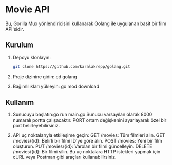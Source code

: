 # Movie API

Bu, Gorilla Mux yönlendiricisini kullanarak Golang ile uygulanan basit bir film API'sidir.

## Kurulum

1. Depoyu klonlayın:

   ```bash
   git clone https://github.com/karalakrepp/golang.git
2. Proje dizinine gidin: cd golang

3. Bağımlılıkları yükleyin: go mod download

## Kullanım

1. Sunucuyu başlatın:go run main.go
   Sunucu varsayılan olarak 8000 numaralı portta çalışacaktır. PORT ortam değişkenini ayarlayarak özel bir port belirleyebilirsiniz.

2. API uç noktalarıyla etkileşime geçin:
GET /movies: Tüm filmleri alın.
GET /movies/{id}: Belirli bir filmi ID'ye göre alın.
POST /movies: Yeni bir film oluşturun.
PUT /movies/{id}: Varolan bir filmi güncelleyin.
DELETE /movies/{id}: Bir filmi silin.
Bu uç noktalara HTTP istekleri yapmak için cURL veya Postman gibi araçları kullanabilirsiniz.

